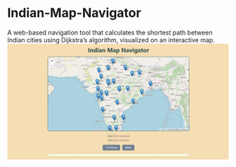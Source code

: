 # Indian-Map-Navigator
A web-based navigation tool that calculates the shortest path between Indian cities using Dijkstra’s algorithm, visualized on an interactive map.
![Map View](https://github.com/divyanshiupreti11/Indian-Map-Navigator/blob/main/Screenshot%202025-07-20%20130651.png?raw=true)
